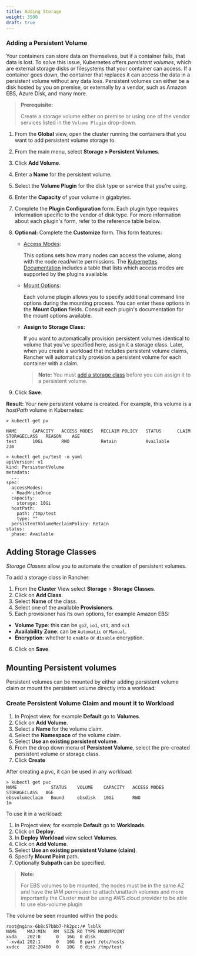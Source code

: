 ```yaml
---
title: Adding Storage
weight: 3500
draft: true
---
```


### Adding a Persistent Volume

Your containers can store data on themselves, but if a container fails, that data is lost. To solve this issue, Kubernetes offers _persistent volumes_, which are external storage disks or filesystems that your container can access. If a container goes down, the container that replaces it can access the data in a persistent volume without any data loss. Persistent volumes can either be a disk hosted by you on premise, or externally by a vendor, such as Amazon EBS, Azure Disk, and many more.

>**Prerequisite:**
>
>Create a storage volume either on premise or using one of the vendor services listed in the `Volume Plugin` drop-down.

1. From the **Global** view, open the cluster running the containers that you want to add persistent volume storage to.

1. From the main menu, select **Storage > Persistent Volumes**.

1. Click **Add Volume**.

1. Enter a **Name** for the persistent volume.

1. Select the **Volume Plugin** for the disk type or service that you're using.

1. Enter the **Capacity** of your volume in gigabytes.

1. Complete the **Plugin Configuration** form. Each plugin type requires information specific to the vendor of disk type. For more information about each plugin's form, refer to the reference table below.

1. **Optional:** Complete the **Customize** form. This form features:

    - [Access Modes](https://kubernetes.io/docs/concepts/storage/persistent-volumes/#access-modes): 
    
         This options sets how many nodes can access the volume, along with the node read/write permissions. The [Kubernettes Documentation](https://kubernetes.io/docs/concepts/storage/persistent-volumes/#access-modes) includes a table that lists which access modes are supported by the plugins available.

    - [Mount Options](https://kubernetes.io/docs/concepts/storage/persistent-volumes/#mount-options): 
    
         Each volume plugin allows you to specify additional command line options during the mounting process. You can enter these options in the **Mount Option** fields. Consult each plugin's documentation for the mount options available.

    - **Assign to Storage Class:** 
    
         If you want to automatically provision persistent volumes identical to volume that you've specified here, assign it a storage class. Later, when you create a workload that includes persistent volume claims, Rancher will automatically provision a persistent volume for each container with a claim.

         >**Note:** You must [add a storage class](#adding-storage-classes) before you can assign it to a persistent volume.

1. Click **Save**.

**Result:** Your new persistent volume is created. For example, this volume is a _hostPath_ volume in Kubernetes:
```
> kubectl get pv

NAME      CAPACITY   ACCESS MODES   RECLAIM POLICY   STATUS      CLAIM     STORAGECLASS   REASON    AGE
test      10Gi       RWO            Retain           Available                                      23m

> kubectl get pv/test -o yaml
apiVersion: v1
kind: PersistentVolume
metadata:
  ...
spec:
  accessModes:
  - ReadWriteOnce
  capacity:
    storage: 10Gi
  hostPath:
    path: /tmp/test
    type: ""
  persistentVolumeReclaimPolicy: Retain
status:
  phase: Available
```

## Adding Storage Classes

_Storage Classes_ allow you to automate the creation of persistent volumes.

To add a storage class in Rancher:

1. From the **Cluster** View select **Storage** > **Storage Classes**.
2. Click on **Add Class**.
3. Select **Name** of the class.
4. Select one of the available **Provisioners**.
5. Each provisioner has its own options, for example Amazon EBS:
  - **Volume Type**: this can be `gp2`, `io1`, `st1`, and `sc1`
  - **Availability Zone**: can be `Automatic` or `Manual`.
  - **Encryption**: whether to `enable` or `disable` encryption.
6. Click on **Save**.


## Mounting Persistent volumes

Persistent volumes can be mounted by either adding persistent volume claim or mount the persistent volume directly into a workload:

### Create Persistent Volume Claim and mount it to Workload

1. In Project view, for example **Default** go to **Volumes**.
2. Click on **Add Volume**.
3. Select a **Name** for the volume claim.
4. Select the **Namespace** of the volume claim.
5. Select **Use an existing persistent volume**.
6. From the drop down menu of **Persistent Volume**, select the pre-created persistent volume or storage class.
7. Click **Create**

After creating a pvc, it can be used in any workload:
```
> kubectl get pvc
NAME             STATUS    VOLUME    CAPACITY   ACCESS MODES   STORAGECLASS   AGE
ebsvolumeclaim   Bound     ebsdisk   10Gi       RWO                           1m
```

To use it in a workload:

1. In Project view, for example **Default** go to **Workloads**.
2. Click on **Deploy**.
3. In **Deploy Workload** view select **Volumes**.
4. Click on **Add Volume**.
5. Select **Use an existing persistent Volume (claim)**.
6. Specify **Mount Point** path.
7. Optionally **Subpath** can be specified.

>**Note:**
>
> For EBS volumes to be mounted, the nodes must be in the same AZ and have the IAM permission to attach/unattach volumes and more importantly the Cluster must be using AWS cloud provider to be able to use ebs-volume plugin

The volume be seen mounted within the pods:

```
root@nginx-6b8c57bbb7-hk2pc:/# lsblk
NAME    MAJ:MIN   RM  SIZE RO TYPE MOUNTPOINT
xvda    202:0      0   16G  0 disk
`-xvda1 202:1      0   16G  0 part /etc/hosts
xvdcc   202:20480  0   10G  0 disk /tmp/test
```
